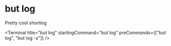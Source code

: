 # but log

Pretty cool shortlog

<Terminal
  title="but log"
  startingCommand="but log"
  preCommands={["but log", "but log -s"]}
/>
